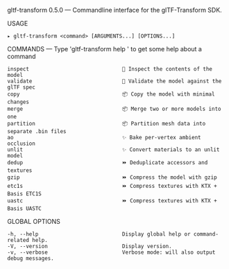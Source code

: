 
  gltf-transform 0.5.0 — Commandline interface for the glTF-Transform SDK.

  USAGE 
  
    ▸ gltf-transform <command> [ARGUMENTS...] [OPTIONS...]


  COMMANDS — Type 'gltf-transform help <command>' to get some help about a command

    inspect                              🔎 Inspect the contents of the model                   
    validate                             🔎 Validate the model against the glTF spec            
    copy                                 📦 Copy the model with minimal changes                 
    merge                                📦 Merge two or more models into one                   
    partition                            📦 Partition mesh data into separate .bin files        
    ao                                   ✨ Bake per-vertex ambient occlusion                   
    unlit                                ✨ Convert materials to an unlit model                 
    dedup                                ⏩ Deduplicate accessors and textures                  
    gzip                                 ⏩ Compress the model with gzip                        
    etc1s                                ⏩ Compress textures with KTX + Basis ETC1S            
    uastc                                ⏩ Compress textures with KTX + Basis UASTC            

  GLOBAL OPTIONS

    -h, --help                           Display global help or command-related help.           
    -V, --version                        Display version.                                       
    -v, --verbose                        Verbose mode: will also output debug messages.         

